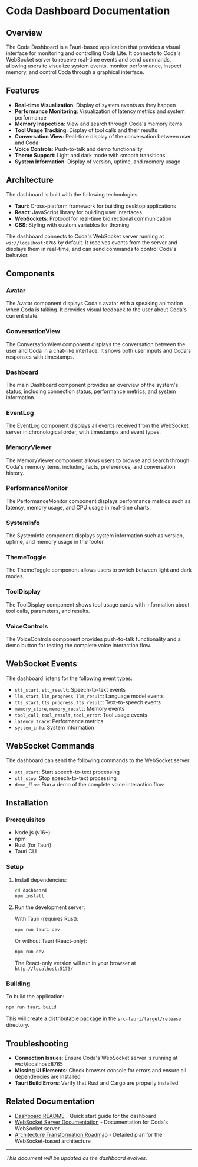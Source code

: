 # Coda Dashboard Documentation

## Overview

The Coda Dashboard is a Tauri-based application that provides a visual interface for monitoring and controlling Coda Lite. It connects to Coda's WebSocket server to receive real-time events and send commands, allowing users to visualize system events, monitor performance, inspect memory, and control Coda through a graphical interface.

## Features

- **Real-time Visualization**: Display of system events as they happen
- **Performance Monitoring**: Visualization of latency metrics and system performance
- **Memory Inspection**: View and search through Coda's memory items
- **Tool Usage Tracking**: Display of tool calls and their results
- **Conversation View**: Real-time display of the conversation between user and Coda
- **Voice Controls**: Push-to-talk and demo functionality
- **Theme Support**: Light and dark mode with smooth transitions
- **System Information**: Display of version, uptime, and memory usage

## Architecture

The dashboard is built with the following technologies:

- **Tauri**: Cross-platform framework for building desktop applications
- **React**: JavaScript library for building user interfaces
- **WebSockets**: Protocol for real-time bidirectional communication
- **CSS**: Styling with custom variables for theming

The dashboard connects to Coda's WebSocket server running at `ws://localhost:8765` by default. It receives events from the server and displays them in real-time, and can send commands to control Coda's behavior.

## Components

### Avatar

The Avatar component displays Coda's avatar with a speaking animation when Coda is talking. It provides visual feedback to the user about Coda's current state.

### ConversationView

The ConversationView component displays the conversation between the user and Coda in a chat-like interface. It shows both user inputs and Coda's responses with timestamps.

### Dashboard

The main Dashboard component provides an overview of the system's status, including connection status, performance metrics, and system information.

### EventLog

The EventLog component displays all events received from the WebSocket server in chronological order, with timestamps and event types.

### MemoryViewer

The MemoryViewer component allows users to browse and search through Coda's memory items, including facts, preferences, and conversation history.

### PerformanceMonitor

The PerformanceMonitor component displays performance metrics such as latency, memory usage, and CPU usage in real-time charts.

### SystemInfo

The SystemInfo component displays system information such as version, uptime, and memory usage in the footer.

### ThemeToggle

The ThemeToggle component allows users to switch between light and dark modes.

### ToolDisplay

The ToolDisplay component shows tool usage cards with information about tool calls, parameters, and results.

### VoiceControls

The VoiceControls component provides push-to-talk functionality and a demo button for testing the complete voice interaction flow.

## WebSocket Events

The dashboard listens for the following event types:

- `stt_start`, `stt_result`: Speech-to-text events
- `llm_start`, `llm_progress`, `llm_result`: Language model events
- `tts_start`, `tts_progress`, `tts_result`: Text-to-speech events
- `memory_store`, `memory_recall`: Memory events
- `tool_call`, `tool_result`, `tool_error`: Tool usage events
- `latency_trace`: Performance metrics
- `system_info`: System information

## WebSocket Commands

The dashboard can send the following commands to the WebSocket server:

- `stt_start`: Start speech-to-text processing
- `stt_stop`: Stop speech-to-text processing
- `demo_flow`: Run a demo of the complete voice interaction flow

## Installation

### Prerequisites

- Node.js (v16+)
- npm
- Rust (for Tauri)
- Tauri CLI

### Setup

1. Install dependencies:

   ```bash
   cd dashboard
   npm install
   ```

2. Run the development server:

   With Tauri (requires Rust):
   ```bash
   npm run tauri dev
   ```

   Or without Tauri (React-only):
   ```bash
   npm run dev
   ```

   The React-only version will run in your browser at `http://localhost:5173/`

### Building

To build the application:

```bash
npm run tauri build
```

This will create a distributable package in the `src-tauri/target/release` directory.

## Troubleshooting

- **Connection Issues**: Ensure Coda's WebSocket server is running at ws://localhost:8765
- **Missing UI Elements**: Check browser console for errors and ensure all dependencies are installed
- **Tauri Build Errors**: Verify that Rust and Cargo are properly installed

## Related Documentation

- [Dashboard README](../dashboard/README.md) - Quick start guide for the dashboard
- [WebSocket Server Documentation](websocket_server.md) - Documentation for Coda's WebSocket server
- [Architecture Transformation Roadmap](ARCHITECTURE_ROADMAP.md) - Detailed plan for the WebSocket-based architecture

---

*This document will be updated as the dashboard evolves.*
